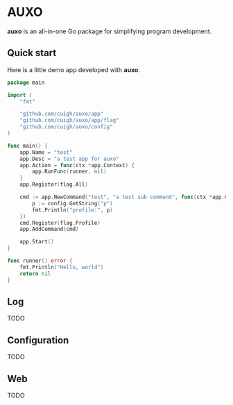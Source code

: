 # AUXO

**auxo** is an all-in-one Go package for simplifying program development.

## Quick start

Here is a little demo app developed with **auxo**.

```go
package main

import (
	"fmt"

	"github.com/cuigh/auxo/app"
	"github.com/cuigh/auxo/app/flag"
	"github.com/cuigh/auxo/config"
)

func main() {
	app.Name = "test"
	app.Desc = "a test app for auxo"
	app.Action = func(ctx *app.Context) {
		app.RunFunc(runner, nil)
	}
	app.Register(flag.All)

	cmd := app.NewCommand("test", "a test sub command", func(ctx *app.Context) {
		p := config.GetString("p")
		fmt.Println("profile:", p)
	})
	cmd.Register(flag.Profile)
	app.AddCommand(cmd)

	app.Start()
}

func runner() error {
	fmt.Println("Hello, world")
	return nil
}
```

## Log

TODO

## Configuration

TODO

## Web

TODO